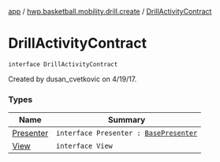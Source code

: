 [app](../../index.md) / [hwp.basketball.mobility.drill.create](../index.md) / [DrillActivityContract](.)

# DrillActivityContract

`interface DrillActivityContract`

Created by dusan_cvetkovic on 4/19/17.

### Types

| Name | Summary |
|---|---|
| [Presenter](-presenter/index.md) | `interface Presenter : `[`BasePresenter`](../../hwp.basketball.mobility/-base-presenter/index.md) |
| [View](-view/index.md) | `interface View` |
